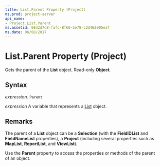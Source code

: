 ```yaml
---
title: List.Parent Property (Project)
ms.prod: project-server
api_name:
- Project.List.Parent
ms.assetid: 08d2d7d8-fafc-8f60-be78-c2d462005eaf
ms.date: 06/08/2017
---
```



# List.Parent Property (Project)

Gets the parent of the  **List** object. Read-only **Object**.


## Syntax

 _expression_. `Parent`

 _expression_ A variable that represents a [List](./Project.List.md) object.


## Remarks

The parent of a  **List** object can be a **Selection** (with the **FieldIDList** and **FieldNameList** properties), a **Project** (including several properties such as **MapList**, **ReportList**, and **ViewList**).

Use the  **Parent** property to access the properties or methods of the parent of an object.


